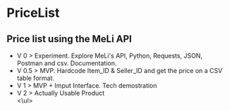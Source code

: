 # PriceList
<h2> Price list using the MeLi API </h2>
<ul>
 <li> V 0   > Experiment. Explore MeLi's API, Python, Requests, JSON, Postman and csv. Documentation. </li>
 <li> V 0.5 > MVP. Hardcode Item_ID & Seller_ID and get the price on a CSV table format. </li>
 <li> V 1   > MVP + Imput Interface. Tech demostration </li>
 <li> V 2   > Actually Usable Product </li>
<\ul>
